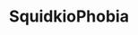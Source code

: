 ---
slug: squidkiophobia
title: SquidkioPhobia
description: "SquidkioPhobia is an exciting online game. Play for free directly in your browser!"
icon: /images/new_mods/SprunkioPhobia.png
url: https://wowtbc.net/sprunkin/sprunkiophobia/index.html
previewImage: /images/new_mods/SprunkioPhobia.png
type: new mods

# SEO配置
seo:
  title: "SquidkioPhobia - Play Free Online Game | Fun Browser Games"
  description: "SquidkioPhobia - Play this fun online game for free in your browser. No download required!"
  ogImage: "/images/new_mods/SprunkioPhobia.png"
  keywords: "squidkiophobia, online game, browser game, free game, new mods game, play online"

videoUrls:
  - https://www.youtube.com/embed/example1
  - https://www.youtube.com/embed/example2

whyPlay:
  title: "Why Play SquidkioPhobia?"
  items:
    - "Immersive Gameplay: SquidkioPhobia offers an engaging and immersive gaming experience that will keep you entertained for hours"
    - "Challenging Levels: Test your skills with increasingly difficult challenges and obstacles"
    - "Beautiful Graphics: Enjoy stunning visuals and smooth animations that bring the game world to life"
    - "Regular Updates: New content and features are added regularly to keep the game fresh and exciting"
    - "Free to Play: Experience all the fun without spending a penny"
    - "Community Features: Connect with other players, share strategies, and compete for high scores"
    - "Cross-Platform: Play on any device with a web browser, no downloads required"

features:
  title: "Key Features of SquidkioPhobia"
  image: "/images/new_mods/SprunkioPhobia.png"
  items:
    - "Intuitive Controls: Easy to learn controls make SquidkioPhobia accessible for players of all skill levels"
    - "Multiple Game Modes: Enjoy various gameplay options that provide different challenges and experiences"
    - "Character Customization: Personalize your gaming experience with unique characters and items"
    - "Achievement System: Complete special tasks to earn rewards and recognition"
    - "Leaderboards: Compete with players worldwide and see who can achieve the highest scores"

characteristics:
  title: "Game Characteristics"
  image: "/images/new_mods/SprunkioPhobia.png"
  items:
    - "Genre: New mods game with elements of strategy and skill"
    - "Difficulty: Suitable for both casual gamers and those seeking a challenge"
    - "Play Time: Quick sessions or extended gameplay, depending on your preference"
    - "Art Style: Vibrant and engaging visuals that enhance the gaming experience"
    - "Sound Design: Immersive audio that complements the gameplay perfectly"

info: "SquidkioPhobia is an exciting online game that offers players a unique and engaging gaming experience. With its intuitive controls, stunning visuals, and challenging gameplay, SquidkioPhobia provides hours of entertainment for players of all ages and skill levels. Whether you're looking for a quick gaming session during a break or an extended play session, SquidkioPhobia delivers an immersive experience that will keep you coming back for more. The game features multiple levels of increasing difficulty, ensuring that players are constantly challenged as they progress. With regular updates adding new content and features, SquidkioPhobia remains fresh and exciting, providing endless entertainment options for its growing community of players."

howToPlayIntro: "Welcome to SquidkioPhobia! This guide will walk you through the basics and help you master the game. Whether you're a beginner or looking to improve your skills, these tips and instructions will enhance your gaming experience."

howToPlaySteps:
  - title: "Getting Started"
    description: "Begin your SquidkioPhobia adventure by familiarizing yourself with the controls. Use your keyboard or mouse to navigate through the game interface. The tutorial will guide you through the basic mechanics and help you understand the objectives."
  - title: "Understanding the Objectives"
    description: "In SquidkioPhobia, your main goal is to progress through levels by completing specific objectives. Each level presents unique challenges that require different strategies and approaches."
  - title: "Mastering the Controls"
    description: "Practice using the controls to improve your precision and reaction time. SquidkioPhobia requires quick reflexes and strategic thinking to overcome obstacles and defeat opponents."
  - title: "Utilizing Power-ups"
    description: "Collect power-ups throughout the game to enhance your abilities and overcome difficult challenges. Each power-up offers unique advantages that can be crucial for success."
  - title: "Developing Strategies"
    description: "As you progress in SquidkioPhobia, develop effective strategies for different scenarios. Analyze patterns, anticipate challenges, and adapt your approach to maximize your performance."

faq:
  title: "Frequently Asked Questions about SquidkioPhobia"
  items:
    - question: "Is SquidkioPhobia free to play?"
      answer: "Yes, SquidkioPhobia is completely free to play directly in your web browser. No downloads or purchases are required to enjoy the full game experience."
    - question: "Can I play SquidkioPhobia on mobile devices?"
      answer: "Yes, SquidkioPhobia is optimized for both desktop and mobile play. You can enjoy the game on any device with a web browser and internet connection."
    - question: "Are there any in-game purchases?"
      answer: "While SquidkioPhobia is free to play, there may be optional in-game purchases available for cosmetic items or additional features that don't affect core gameplay."
    - question: "How often is SquidkioPhobia updated?"
      answer: "The developers regularly update SquidkioPhobia with new content, features, and improvements based on player feedback and game performance."
    - question: "Can I play SquidkioPhobia offline?"
      answer: "Currently, SquidkioPhobia requires an internet connection to play as it's a browser-based online game."
    - question: "Is SquidkioPhobia suitable for children?"
      answer: "Yes, SquidkioPhobia is designed to be family-friendly and suitable for players of all ages."
    - question: "How do I report bugs or issues?"
      answer: "If you encounter any problems while playing SquidkioPhobia, you can report them through the game's support page or contact the developers directly through their website."
    - question: "Still Have Questions?"
      answer: "If you have additional questions about SquidkioPhobia that aren't covered in this FAQ, please visit our support center or contact our customer service team for assistance."
---